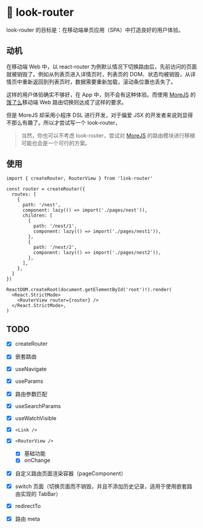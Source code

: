 # 🚧 look-router

look-router 的目标是：在移动端单页应用（SPA）中打造良好的用户体验。

## 动机

在移动端 Web 中，以 react-router 为例默认情况下切换路由后，先前访问的页面就被销毁了。例如从列表页进入详情页时，列表页的 DOM、状态均被销毁，从详情页中重新返回到列表页时，数据需要重新加载，滚动条位置也丢失了。

这样的用户体验确实不够好，在 App 中，则不会有这种体验。而使用 [MoreJS](https://mor.ele.me/) 的[饿了么](https://h5.ele.me/)移动端 Web 路由切换则达成了这样的要求。

但是 MoreJS 却采用小程序 DSL 进行开发，对于偏爱 JSX 的开发者来说则显得不那么有趣了。所以才尝试写一个 look-router，

> 当然，你也可以不考虑 look-router，尝试对 [MoreJS](https://mor.ele.me/) 的路由模块进行移植可能也会是一个可行的方案。

## 使用

```tsx
import { createRouter, RouterView } from 'link-router'

const router = createRouter({
  routes: [
    {
      path: '/nest',
      component: lazy(() => import('./pages/nest')),
      children: [
        {
          path: '/nest/1',
          component: lazy(() => import('./pages/nest1')),
        },
        {
          path: '/nest/2',
          component: lazy(() => import('./pages/nest2')),
        },
      ],
    },
  ]
})

ReactDOM.createRoot(document.getElementById('root')!).render(
  <React.StrictMode>
    <RouterView router={router} />
  </React.StrictMode>,
)
```



## TODO

- [x] createRouter
- [x] 嵌套路由
- [x] useNavigate
- [x] useParams
- [x] 路由参数匹配
- [x] useSearchParams
- [x] useWatchVisible
- [x] `<Link />`
- [x] `<RouterView />`

  - [x] 基础功能
  - [x] onChange
- [x] 自定义路由页面渲染容器（pageComponent）
- [x] switch 页面（切换页面而不销毁，并且不添加历史记录，适用于使用嵌套路由实现的 TabBar）
- [x] redirectTo
- [x] 路由 meta

